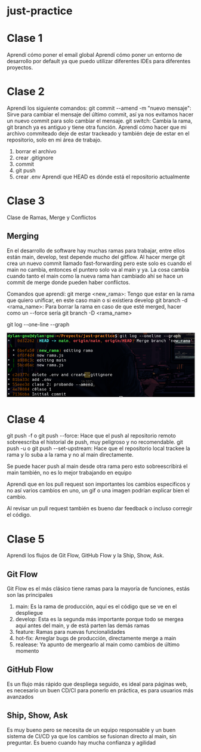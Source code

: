 # just-practice

# Clase 1

Aprendí cómo poner el email global
Aprendí cómo poner un entorno de desarrollo por default
ya que puedo utilizar diferentes IDEs para diferentes proyectos.

# Clase 2

Aprendí los siguiente comandos:
git commit --amend -m "nuevo mensaje": Sirve para cambiar el mensaje del último commit, así ya nos evitamos hacer un nuevo commit para solo cambiar el mensaje.
git switch: Cambia la rama, git branch ya es antiguo y tiene otra función.
Aprendí cómo hacer que mi archivo commiteado deje de estar trackeado y también deje de estar en el repositorio, solo en mi área de trabajo.

1. borrar el archivo
2. crear .gitignore
3. commit
4. git push
5. crear .env
   Aprendí que HEAD es dónde está el repositorio actualmente

# Clase 3

Clase de Ramas, Merge y Conflictos

## Merging

En el desarrollo de software hay muchas ramas para trabajar, entre ellos están main, develop, test depende mucho del gitflow. Al hacer merge git crea un nuevo commit llamado fast-forwarding pero este solo es cuando el main no cambia, entonces el puntero solo va al main y ya. La cosa cambia cuando tanto el main como la nueva rama han cambiado ahí se hace un commit de merge donde pueden haber conflictos.

Comandos que aprendí:
git merge <new_rama>: Tengo que estar en la rama que quiero unificar, en este caso main o si existiera develop
git branch -d <rama_name>: Para borrar la rama en caso de que esté merged, hacer como un --force sería git branch -D <rama_name>

git log --one-line --graph

![Cómo se ve](./images/merging.png)

# Clase 4

git push -f o git push --force: Hace que el push al repositorio remoto sobreescriba el historial de push, muy peligroso y no recomendable.
git push -u o git push --set-upstream: Hace que el repositorio local trackee la rama y lo suba a la rama y no al main directamente.

Se puede hacer push al main desde otra rama pero esto sobreescribirá el main también, no es lo mejor trabajando en equipo

Aprendi que en los pull request son importantes los cambios especificos y no así varios cambios en uno, un gif o una imagen podrían explicar bien el cambio.

Al revisar un pull request también es bueno dar feedback o incluso corregir el código.

# Clase 5

Aprendí los flujos de Git Flow, GitHub Flow y la Ship, Show, Ask.

## Git Flow

Git Flow es el más clásico tiene ramas para la mayoría de funciones, estás son las principales

1. main: Es la rama de producción, aquí es el código que se ve en el despliegue
2. develop: Esta es la segunda más importante porque todo se mergea aquí antes del main, y de está parten las demás ramas
3. feature: Ramas para nuevas funcionalidades
4. hot-fix: Arreglar bugs de producción, directamente merge a main
5. realease: Ya apunto de mergearlo al main como cambios de último momento

## GitHub Flow

Es un flujo más rápido que despliega seguido, es ideal para páginas web, es necesario un buen CD/CI para ponerlo en práctica, es para usuarios más avanzados

## Ship, Show, Ask

Es muy bueno pero se necesita de un equipo responsable y un buen sistema de CI/CD ya que los cambios se fusionan directo al main, sin preguntar. Es bueno cuando hay mucha confianza y agilidad
